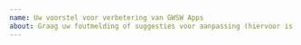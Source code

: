 ```yaml
---
name: Uw voorstel voor verbetering van GWSW Apps
about: Graag uw foutmelding of suggesties voor aanpassing (hiervoor is wel aanmelding bij GitHub noodzakelijk). Geef in de titel svp aan om welke applicatie het gaat (Nulmeting, GWSW Browser) en wat de aard van de melding is
---
```

